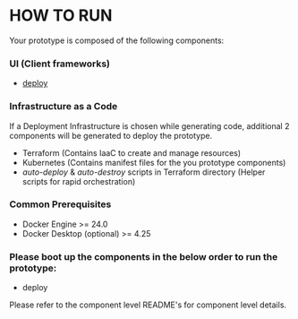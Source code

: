 # HOW TO RUN

Your prototype is composed of the following components:

### UI (Client frameworks)

-   [deploy](deploy/README.md)

### Infrastructure as a Code

If a Deployment Infrastructure is chosen while generating code, additional 2 components will be generated to deploy the prototype.

-   Terraform (Contains IaaC to create and manage resources)
-   Kubernetes (Contains manifest files for the you prototype components)
-   _auto-deploy_ & _auto-destroy_ scripts in Terraform directory (Helper scripts for rapid orchestration)

### Common Prerequisites

-   Docker Engine >= 24.0
-   Docker Desktop (optional) >= 4.25

### Please boot up the components in the below order to run the prototype:

-   deploy

Please refer to the component level README's for component level details.
